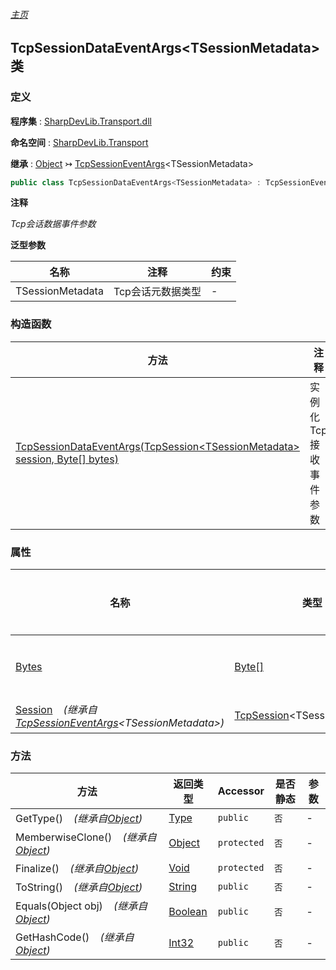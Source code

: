 ###### [主页](./Index.md "主页")

## TcpSessionDataEventArgs\<TSessionMetadata\> 类

### 定义

**程序集** : [SharpDevLib.Transport.dll](./SharpDevLib.Transport.assembly.md "SharpDevLib.Transport.dll")

**命名空间** : [SharpDevLib.Transport](./SharpDevLib.Transport.namespace.md "SharpDevLib.Transport")

**继承** : [Object](https://learn.microsoft.com/en-us/dotnet/api/system.object "Object") ↣ [TcpSessionEventArgs](./SharpDevLib.Transport.TcpSessionEventArgs.1.md "TcpSessionEventArgs")\<TSessionMetadata\>

``` csharp
public class TcpSessionDataEventArgs<TSessionMetadata> : TcpSessionEventArgs<TSessionMetadata>
```

**注释**

*Tcp会话数据事件参数*


**泛型参数**

|名称|注释|约束|
|---|---|---|
|TSessionMetadata|Tcp会话元数据类型|-|




### 构造函数

|方法|注释|参数|
|---|---|---|
|[TcpSessionDataEventArgs(TcpSession\<TSessionMetadata\> session, Byte[] bytes)](./SharpDevLib.Transport.TcpSessionDataEventArgs.1.ctor.TcpSessionDataEventArgs.TcpSession.TSessionMetadata.Byte.md "TcpSessionDataEventArgs(TcpSession<TSessionMetadata> session, Byte[] bytes)")|实例化Tcp接收事件参数|session:会话<br>bytes:字节数组|


### 属性

|名称|类型|是否静态|注释|
|---|---|---|---|
|[Bytes](./SharpDevLib.Transport.TcpSessionDataEventArgs.1.Bytes.md "Bytes")|[Byte\[\]](https://learn.microsoft.com/en-us/dotnet/api/system.byte[] "Byte\[\]")|`否`|字节数组|
|[Session](./SharpDevLib.Transport.TcpSessionEventArgs.1.Session.md "Session")&nbsp;&nbsp;&nbsp;&nbsp;*(继承自[TcpSessionEventArgs](./SharpDevLib.Transport.TcpSessionEventArgs.1.md "TcpSessionEventArgs")\<TSessionMetadata\>)*|[TcpSession](./SharpDevLib.Transport.TcpSession.1.md "TcpSession")\<TSessionMetadata\>|`否`|会话|


### 方法

|方法|返回类型|Accessor|是否静态|参数|
|---|---|---|---|---|
|GetType()&nbsp;&nbsp;&nbsp;&nbsp;*(继承自[Object](https://learn.microsoft.com/en-us/dotnet/api/system.object "Object"))*|[Type](https://learn.microsoft.com/en-us/dotnet/api/system.type "Type")|`public`|`否`|-|
|MemberwiseClone()&nbsp;&nbsp;&nbsp;&nbsp;*(继承自[Object](https://learn.microsoft.com/en-us/dotnet/api/system.object "Object"))*|[Object](https://learn.microsoft.com/en-us/dotnet/api/system.object "Object")|`protected`|`否`|-|
|Finalize()&nbsp;&nbsp;&nbsp;&nbsp;*(继承自[Object](https://learn.microsoft.com/en-us/dotnet/api/system.object "Object"))*|[Void](https://learn.microsoft.com/en-us/dotnet/api/system.void "Void")|`protected`|`否`|-|
|ToString()&nbsp;&nbsp;&nbsp;&nbsp;*(继承自[Object](https://learn.microsoft.com/en-us/dotnet/api/system.object "Object"))*|[String](https://learn.microsoft.com/en-us/dotnet/api/system.string "String")|`public`|`否`|-|
|Equals(Object obj)&nbsp;&nbsp;&nbsp;&nbsp;*(继承自[Object](https://learn.microsoft.com/en-us/dotnet/api/system.object "Object"))*|[Boolean](https://learn.microsoft.com/en-us/dotnet/api/system.boolean "Boolean")|`public`|`否`|-|
|GetHashCode()&nbsp;&nbsp;&nbsp;&nbsp;*(继承自[Object](https://learn.microsoft.com/en-us/dotnet/api/system.object "Object"))*|[Int32](https://learn.microsoft.com/en-us/dotnet/api/system.int32 "Int32")|`public`|`否`|-|


